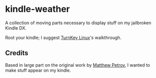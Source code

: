 kindle-weather
==============

A collection of moving parts necessary to display stuff on my jailbroken Kindle DX.

Root your kindle; I suggest [TurnKey Linux][]'s walkthrough.

## Credits
Based in large part on the original work by [Matthew Petrov][], I wanted to make stuff appear on my kindle.

[TurnKey Linux]: http://www.turnkeylinux.org/blog/kindle-root
[Matthew Petrov]: http://www.mpetroff.net/archives/2012/09/14/kindle-weather-display/
